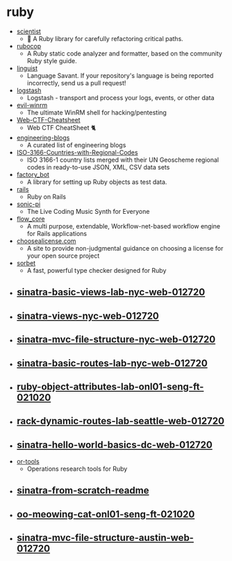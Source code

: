 # ruby
- [scientist](https://github.com/github/scientist)
  - 🔬 A Ruby library for carefully refactoring critical paths.
- [rubocop](https://github.com/rubocop-hq/rubocop)
  - A Ruby static code analyzer and formatter, based on the community Ruby style guide.
- [linguist](https://github.com/github/linguist)
  - Language Savant. If your repository's language is being reported incorrectly, send us a pull request!
- [logstash](https://github.com/elastic/logstash)
  - Logstash - transport and process your logs, events, or other data
- [evil-winrm](https://github.com/Hackplayers/evil-winrm)
  - The ultimate WinRM shell for hacking/pentesting
- [Web-CTF-Cheatsheet](https://github.com/w181496/Web-CTF-Cheatsheet)
  - Web CTF CheatSheet 🐈
- [engineering-blogs](https://github.com/kilimchoi/engineering-blogs)
  - A curated list of engineering blogs
- [ISO-3166-Countries-with-Regional-Codes](https://github.com/lukes/ISO-3166-Countries-with-Regional-Codes)
  - ISO 3166-1 country lists merged with their UN Geoscheme regional codes in ready-to-use JSON, XML, CSV data sets
- [factory_bot](https://github.com/thoughtbot/factory_bot)
  - A library for setting up Ruby objects as test data.
- [rails](https://github.com/rails/rails)
  - Ruby on Rails
- [sonic-pi](https://github.com/samaaron/sonic-pi)
  - The Live Coding Music Synth for Everyone
- [flow_core](https://github.com/rails-engine/flow_core)
  - A multi purpose, extendable, Workflow-net-based workflow engine for Rails applications
- [choosealicense.com](https://github.com/github/choosealicense.com)
  - A site to provide non-judgmental guidance on choosing a license for your open source project
- [sorbet](https://github.com/sorbet/sorbet)
  - A fast, powerful type checker designed for Ruby
- [sinatra-basic-views-lab-nyc-web-012720](https://github.com/learn-co-students/sinatra-basic-views-lab-nyc-web-012720)
  - 
- [sinatra-views-nyc-web-012720](https://github.com/learn-co-students/sinatra-views-nyc-web-012720)
  - 
- [sinatra-mvc-file-structure-nyc-web-012720](https://github.com/learn-co-students/sinatra-mvc-file-structure-nyc-web-012720)
  - 
- [sinatra-basic-routes-lab-nyc-web-012720](https://github.com/learn-co-students/sinatra-basic-routes-lab-nyc-web-012720)
  - 
- [ruby-object-attributes-lab-onl01-seng-ft-021020](https://github.com/learn-co-students/ruby-object-attributes-lab-onl01-seng-ft-021020)
  - 
- [rack-dynamic-routes-lab-seattle-web-012720](https://github.com/learn-co-students/rack-dynamic-routes-lab-seattle-web-012720)
  - 
- [sinatra-hello-world-basics-dc-web-012720](https://github.com/learn-co-students/sinatra-hello-world-basics-dc-web-012720)
  - 
- [or-tools](https://github.com/ankane/or-tools)
  - Operations research tools for Ruby
- [sinatra-from-scratch-readme](https://github.com/learn-co-curriculum/sinatra-from-scratch-readme)
  - 
- [oo-meowing-cat-onl01-seng-ft-021020](https://github.com/learn-co-students/oo-meowing-cat-onl01-seng-ft-021020)
  - 
- [sinatra-mvc-file-structure-austin-web-012720](https://github.com/learn-co-students/sinatra-mvc-file-structure-austin-web-012720)
  - 
